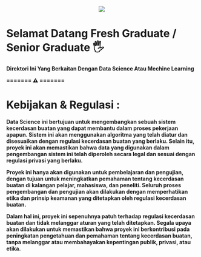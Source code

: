 <p align="center">
<a href="https://github.com/gandalfmuda"><img src="https://readme-typing-svg.herokuapp.com/?lines=Data+Scientist+A.I.;Web+Apps+Developer;Research+Data&font=Orbitron&size=35&duration=3500&pause=500&center=true&width=500&height=50&color=00CED1"></a>

# Selamat Datang Fresh Graduate / Senior Graduate 🖐️
	



**Direktori Ini Yang Berkaitan Dengan Data Science Atau Mechine Learning**

**======= ⚠️ =======**
# Kebijakan & Regulasi :

**Data Science ini bertujuan untuk mengembangkan sebuah sistem kecerdasan buatan yang dapat membantu dalam proses pekerjaan apapun. Sistem ini akan menggunakan algoritma yang telah diatur dan disesuaikan dengan regulasi kecerdasan buatan yang berlaku. Selain itu, proyek ini akan memastikan bahwa data yang digunakan dalam pengembangan sistem ini telah diperoleh secara legal dan sesuai dengan regulasi privasi yang berlaku.**

**Proyek ini hanya akan digunakan untuk pembelajaran dan pengujian, dengan tujuan untuk meningkatkan pemahaman tentang kecerdasan buatan di kalangan pelajar, mahasiswa, dan peneliti. Seluruh proses pengembangan dan pengujian akan dilakukan dengan memperhatikan etika dan prinsip keamanan yang ditetapkan oleh regulasi kecerdasan buatan.**

**Dalam hal ini, proyek ini sepenuhnya patuh terhadap regulasi kecerdasan buatan dan tidak melanggar aturan yang telah ditetapkan. Segala upaya akan dilakukan untuk memastikan bahwa proyek ini berkontribusi pada peningkatan pengetahuan dan pemahaman tentang kecerdasan buatan, tanpa melanggar atau membahayakan kepentingan publik, privasi, atau etika.**
